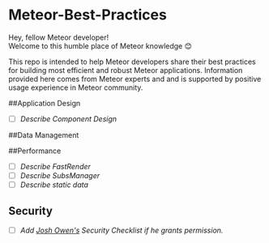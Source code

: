 # Meteor-Best-Practices
Hey, fellow Meteor developer!  
Welcome to this humble place of Meteor knowledge :blush:

This repo is intended to help Meteor developers share their best practices for building most efficient and robust Meteor applications.
Information provided here comes from Meteor experts and and is supported by positive usage experience in Meteor community.

##Application Design
- [ ] *Describe Component Design*  

##Data Management


##Performance
- [ ] *Describe FastRender*  
- [ ] *Describe SubsManager*
- [ ] *Describe static data*
 
## Security
- [ ] *Add [Josh Owen's](http://joshowens.me/) Security Checklist if he grants permission.*

